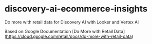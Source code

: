 # discovery-ai-ecommerce-insights
Do more with retail data for Discovery AI with Looker and Vertex AI

Based on Google Documentation [Do More with Retail Data] (https://cloud.google.com/retail/docs/do-more-with-retail-data)
